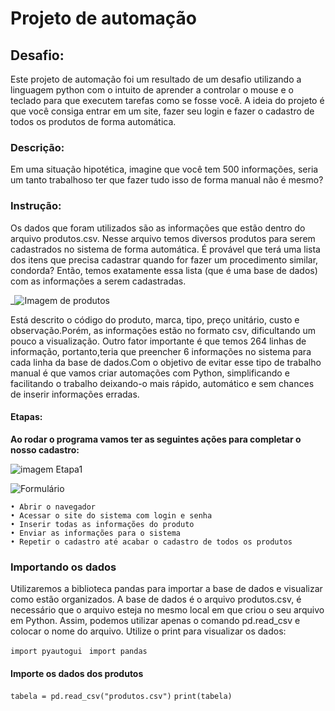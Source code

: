 # Projeto de automação 
## Desafio:
Este projeto de automação foi um resultado de um desafio utilizando a linguagem python com o intuito de aprender a controlar o mouse e o teclado para que executem tarefas como se fosse você. A ideia do projeto é que você consiga entrar em um site, fazer seu login e fazer o cadastro de todos os produtos de forma automática.
### Descrição:
 Em uma situação hipotética, imagine que você tem 500 informações, seria um tanto trabalhoso ter que fazer tudo isso de forma manual não é mesmo?
### Instrução:
Os dados que foram utilizados são as informações que estão dentro do arquivo produtos.csv. Nesse arquivo temos diversos produtos para serem cadastrados no sistema de forma automática. É provável que terá uma lista dos itens que precisa cadastrar quando for fazer um procedimento similar, condorda? Então, temos exatamente essa lista (que é uma base de dados) com as informações a serem cadastradas.

_![Imagem de produtos](https://github.com/user-attachments/assets/b3afeb78-96c2-4a59-b344-820a0a67c9e6)

Está descrito o código do produto, marca, tipo, preço unitário, custo e observação.Porém, as informações estão no formato csv, dificultando um pouco a visualização.  Outro fator importante é que temos 264 linhas de informação, portanto,teria que preencher 6 informações no sistema para cada linha da base de dados.Com o objetivo de evitar esse tipo de trabalho manual é que vamos criar automações com Python, simplificando e facilitando o trabalho deixando-o mais rápido, automático e sem chances de inserir informações erradas.
#### Etapas:
**Ao rodar o programa vamos ter as seguintes ações para completar o nosso cadastro:**

![imagem Etapa1](https://github.com/user-attachments/assets/e2b05c33-8a95-49b0-910c-7898d85fe26f)

![Formulário](https://github.com/user-attachments/assets/15501b81-bd3a-4340-b8ca-092ec04aafac)

    • Abrir o navegador
    • Acessar o site do sistema com login e senha
    • Inserir todas as informações do produto
    • Enviar as informações para o sistema
    • Repetir o cadastro até acabar o cadastro de todos os produtos

### Importando os dados

Utilizaremos a biblioteca pandas para importar a base de dados e visualizar como estão organizados. A base de dados é o arquivo produtos.csv, é necessário que o arquivo esteja no mesmo local em que criou o seu arquivo em Python. Assim, podemos utilizar apenas o comando pd.read_csv e colocar o nome do arquivo. Utilize o print para visualizar os dados:

```import pyautogui```
``` import pandas```
#### Importe os dados dos produtos

```tabela = pd.read_csv("produtos.csv")```
```print(tabela)```
